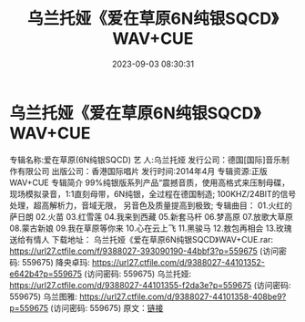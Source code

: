 ﻿---
title: 乌兰托娅《爱在草原6N纯银SQCD》WAV+CUE
date: 2023-09-03 08:30:31
categories: WAV车载音乐、镜像
tags: 华语中文
---
# 乌兰托娅《爱在草原6N纯银SQCD》WAV+CUE

专辑名称:爱在草原(6N纯银SQCD)
艺 人:乌兰托娅
发行公司：德国[国际]音乐制作有限公司
出版公司：香港国际唱片
发行时间:2014年4月
专辑资源:正版WAV+CUE
专辑简介
99%纯银版系列产品“震撼音质，使用高格式来压制母碟，
现场模拟录音，1:1直刻母带，6N纯银，全过程在德国制造;
100KHZ/24BIT的信号处理，超高解析力，音域无限，
另音色及质量提高到极致;
专辑曲目：
01.火红的萨日朗
02.火苗
03.红雪莲
04.我来到西藏
05.新套马杆
06.梦高原
07.放歌大草原
08.蒙古新娘
09.我在草原等你来
10.心在云上飞
11.黑骏马
12.敖包再相会
13.玫瑰送给有情人
下载地址：
乌兰托娅《爱在草原6N纯银SQCD》WAV+CUE.rar: https://url27.ctfile.com/f/9388027-393090190-44bbf3?p=559675
(访问密码: 559675)
降央卓玛: https://url27.ctfile.com/d/9388027-44101352-e642b4?p=559675
(访问密码: 559675)
乌兰托娅: https://url27.ctfile.com/d/9388027-44101355-f2da3e?p=559675
(访问密码: 559675)
乌兰图雅: https://url27.ctfile.com/d/9388027-44101358-408be9?p=559675
(访问密码: 559675)
原文：[链接](https://blog.sina.com.cn/s/blog_1647c7e76010313bn.html)